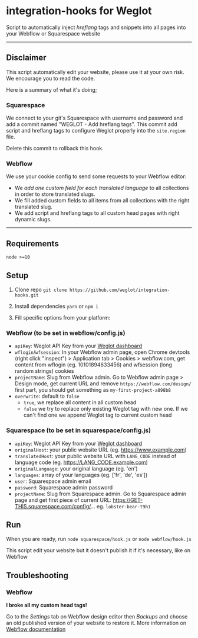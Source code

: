 # integration-hooks for Weglot

Script to automatically inject _hreflang_ tags and snippets into all pages into
your Webflow or Squarespace website

<hr>

## Disclaimer

This script automatically edit your website, please use it at your own risk. We
encourage you to read the code.

Here is a summary of what it's doing;

### Squarespace

We connect to your git's Squarespace with username and password and add a commit
named "WEGLOT - Add hreflang tags". This commit add script and hreflang tags to
configure Weglot properly into the `site.region` file.

Delete this commit to rollback this hook.

### Webflow

We use your cookie config to send some requests to your Webflow editor:

- We *add one custom field for each translated language* to all collections
  in order to store translated slugs.
- We fill added custom fields to all items from all collections with the right 
  translated slug.
- We add script and hreflang tags to all custom head pages with right
  dynamic slugs.

<hr>

## Requirements

`node >=10`

## Setup

1. Clone repo `git clone https://github.com/weglot/integration-hooks.git`

2. Install dependencies `yarn` or `npm i`

3. Fill specific options from your platform:

### Webflow (to be set in webflow/config.js)

- `apiKey`: Weglot API Key from your [Weglot dashboard](https://dashboard.weglot.com/settings/setup)
- `wflogin`/`wfsession`: In your Webflow admin page, open Chrome
  devtools (right click "inspect") > Application tab > Cookies > webflow.com,
  get content from wflogin (eg. 10101894633456) and wfsession
  (long random strings) cookies
- `projectName`: Slug from Webflow admin. Go to Webflow admin page > Design mode,
  get current URL and remove `https://webflow.com/design/` first part, you should
  get something as `my-first-project-a898b8`
- `overwrite`: default to `false`
  - `true`, we replace all content in all custom head
  - `false` we try to replace only existing Weglot tag with new one. If we can't
    find one we append Weglot tag to current custom head

### Squarespace (to be set in squarespace/config.js)

- `apiKey`: Weglot API Key from your [Weglot dashboard](https://dashboard.weglot.com/settings/setup)
- `originalHost`: your public website URL (eg. https://www.example.com)
- `translatedHost`: your public website URL with `LANG_CODE` instead of
 language code (eg. https://LANG_CODE.example.com)
- `originalLanguage`: your original language (eg. 'en')
- `languages`: array of your languages (eg. ['fr', 'de', 'es'])
- `user`: Squarespace admin email
- `password`: Squarespace admin password
- `projectName`: Slug from Squarespace admin. Go to Squarespace admin page and get
  first piece of current URL: https://GET-THIS.squarespace.com/config/...
  eg. `lobster-bear-t9h1`

## Run

When you are ready, run `node squarespace/hook.js` or `node webflow/hook.js`

This script edit your website but it doesn't publish it if it's necessary, like
on Webflow

## Troubleshooting

### Webflow

**I broke all my custom head tags!**

Go to the *Settings* tab on Webflow design editor then *Backups* and choose an
old published version of your website to restore it. More information on
[Webflow documentation](https://university.webflow.com/lesson/backups#preview-and-restore-backup-versions)
